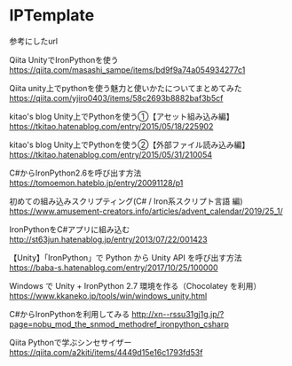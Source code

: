 # IPTemplate


参考にしたurl

Qiita UnityでIronPythonを使う
https://qiita.com/masashi_sampe/items/bd9f9a74a054934277c1

Qiita unity上でpythonを使う魅力と使いかたについてまとめてみた
https://qiita.com/yjiro0403/items/58c2693b8882baf3b5cf

kitao's blog Unity上でPythonを使う①【アセット組み込み編】
https://tkitao.hatenablog.com/entry/2015/05/18/225902

kitao's blog Unity上でPythonを使う②【外部ファイル読み込み編】
https://tkitao.hatenablog.com/entry/2015/05/31/210054

C#からIronPython2.6を呼び出す方法
https://tomoemon.hateblo.jp/entry/20091128/p1

初めての組み込みスクリプティング(C# / Iron系スクリプト言語 編)
https://www.amusement-creators.info/articles/advent_calendar/2019/25_1/

IronPythonをC#アプリに組み込む
http://st63jun.hatenablog.jp/entry/2013/07/22/001423

【Unity】「IronPython」で Python から Unity API を呼び出す方法
https://baba-s.hatenablog.com/entry/2017/10/25/100000

Windows で Unity + IronPython 2.7 環境を作る（Chocolatey を利用）
https://www.kkaneko.jp/tools/win/windows_unity.html

C#からIronPythonを利用してみる
http://xn--rssu31gj1g.jp/?page=nobu_mod_the_snmod_methodref_ironpython_csharp


Qiita Pythonで学ぶシンセサイザー
https://qiita.com/a2kiti/items/4449d15e16c1793fd53f

